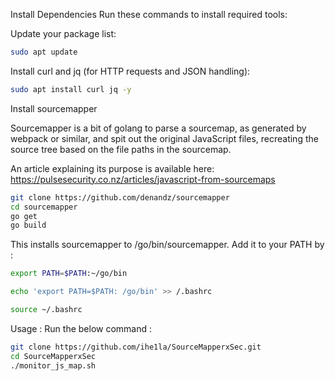 Install Dependencies
Run these commands to install required tools:

Update your package list:
```bash
sudo apt update
```

Install curl and jq (for HTTP requests and JSON handling):
```bash
sudo apt install curl jq -y
```

Install sourcemapper

Sourcemapper is a bit of golang to parse a sourcemap, as generated by webpack or similar, and spit out the original JavaScript files, recreating the source tree based on the file paths in the sourcemap.

An article explaining its purpose is available here: https://pulsesecurity.co.nz/articles/javascript-from-sourcemaps
```bash
git clone https://github.com/denandz/sourcemapper
cd sourcemapper
go get
go build
```

This installs sourcemapper to /go/bin/sourcemapper.
Add it to your PATH by :
```bash
export PATH=$PATH:~/go/bin

echo 'export PATH=$PATH: /go/bin' >> /.bashrc

source ~/.bashrc
```


Usage : 
Run the below command :
```bash
git clone https://github.com/ihe1la/SourceMapperxSec.git
cd SourceMapperxSec
./monitor_js_map.sh
```

